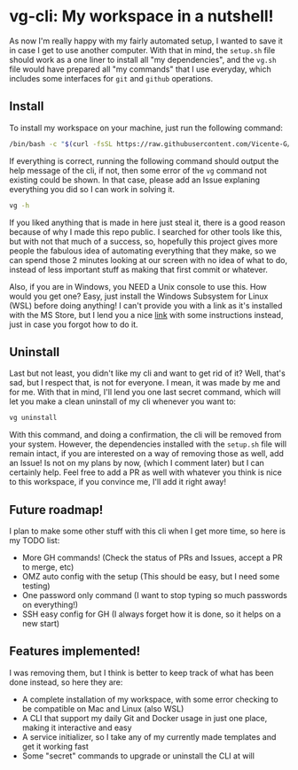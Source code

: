 # vg-cli: My workspace in a nutshell!

As now I'm really happy with my fairly automated setup, I wanted to save it in case I get to use another computer. With that in mind, the `setup.sh` file should work as a one liner to install all "my dependencies", and the `vg.sh` file would have prepared all "my commands" that I use everyday, which includes some interfaces for `git` and `github` operations.

## Install

To install my workspace on your machine, just run the following command:

```sh
/bin/bash -c "$(curl -fsSL https://raw.githubusercontent.com/Vicente-G/vg-cli/main/setup.sh)"
```

If everything is correct, running the following command should output the help message of the cli, if not, then some error of the `vg` command not existing could be shown. In that case, please add an Issue explaning everything you did so I can work in solving it.

```sh
vg -h
```

If you liked anything that is made in here just steal it, there is a good reason because of why I made this repo public. I searched for other tools like this, but with not that much of a success, so, hopefully this project gives more people the fabulous idea of automating everything that they make, so we can spend those 2 minutes looking at our screen with no idea of what to do, instead of less important stuff as making that first commit or whatever. 

Also, if you are in Windows, you NEED a Unix console to use this. How would you get one? Easy, just install the Windows Subsystem for Linux (WSL) before doing anything! I can't provide you with a link as it's installed with the MS Store, but I lend you a nice [link](https://ubuntu.com/tutorials/install-ubuntu-on-wsl2-on-windows-10) with some instructions instead, just in case you forgot how to do it.

## Uninstall

Last but not least, you didn't like my cli and want to get rid of it? Well, that's sad, but I respect that, is not for everyone. I mean, it was made by me and for me. With that in mind, I'll lend you one last secret command, which will let you make a clean uninstall of my cli whenever you want to:

```sh
vg uninstall
```

With this command, and doing a confirmation, the cli will be removed from your system. However, the dependencies installed with the `setup.sh` file will remain intact, if you are interested on a way of removing those as well, add an Issue! Is not on my plans by now, (which I comment later) but I can certainly help. Feel free to add a PR as well with whatever you think is nice to this workspace, if you convince me, I'll add it right away!

## Future roadmap!

I plan to make some other stuff with this cli when I get more time, so here is my TODO list:

* More GH commands! (Check the status of PRs and Issues, accept a PR to merge, etc)
* OMZ auto config with the setup (This should be easy, but I need some testing)
* One password only command (I want to stop typing so much passwords on everything!)
* SSH easy config for GH (I always forget how it is done, so it helps on a new start)

## Features implemented!

I was removing them, but I think is better to keep track of what has been done instead, so here they are:

* A complete installation of my workspace, with some error checking to be compatible on Mac and Linux (also WSL) 
* A CLI that support my daily Git and Docker usage in just one place, making it interactive and easy
* A service initializer, so I take any of my currently made templates and get it working fast
* Some "secret" commands to upgrade or uninstall the CLI at will
